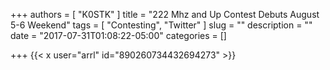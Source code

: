 +++
authors = [ "K0STK" ]
title = "222 Mhz and Up Contest Debuts August 5-6 Weekend"
tags = [ "Contesting", "Twitter" ]
slug = ""
description = ""
date = "2017-07-31T01:08:22-05:00"
categories = []

+++
{{< x user="arrl" id="890260734432694273" >}}
<!--more-->
